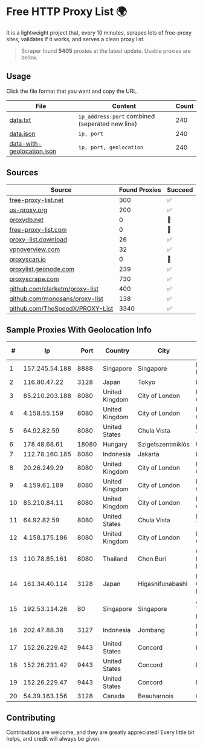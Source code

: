 
# Free HTTP Proxy List 🌍

It is a lightweight project that, every 10 minutes, scrapes lots of free-proxy sites, validates if it works, and serves a clean proxy list.


> Scraper found **5405** proxies at the latest update. Usable proxies are below.

## Usage

Click the file format that you want and copy the URL.


|File|Content|Count|
|----|-------|-----|
|[data.txt](https://raw.githubusercontent.com/themiralay/Proxy-List-World/master/data.txt)|`ip_address:port` combined (seperated new line)|240|
|[data.json](https://raw.githubusercontent.com/themiralay/Proxy-List-World/master/data.json)|`ip, port`|240|
|[data-with-geolocation.json](https://raw.githubusercontent.com/themiralay/Proxy-List-World/master/data-with-geolocation.json)|`ip, port, geolocation`|240|

## Sources

|Source|Found Proxies|Succeed|
|------|-------------|-------|
|[free-proxy-list.net](https://free-proxy-list.net)|300|✅|
|[us-proxy.org](https://www.us-proxy.org)|200|✅|
|[proxydb.net](http://proxydb.net)|0|🚫|
|[free-proxy-list.com](https://free-proxy-list.com/?page=&port=&type%5B%5D=http&type%5B%5D=https&up_time=0&search=Search)|0|🚫|
|[proxy-list.download](https://www.proxy-list.download/HTTP)|26|✅|
|[vpnoverview.com](https://vpnoverview.com/privacy/anonymous-browsing/free-proxy-servers)|32|✅|
|[proxyscan.io](https://www.proxyscan.io)|0|🚫|
|[proxylist.geonode.com](https://proxylist.geonode.com/api/proxy-list?limit=300&page=1&sort_by=lastChecked&sort_type=desc&protocols=http,https)|239|✅|
|[proxyscrape.com](https://api.proxyscrape.com/v2/?request=displayproxies&protocol=http&timeout=10000&country=all&ssl=all&anonymity=all)|730|✅|
|[github.com/clarketm/proxy-list](https://raw.githubusercontent.com/clarketm/proxy-list/master/proxy-list-raw.txt)|400|✅|
|[github.com/monosans/proxy-list](https://raw.githubusercontent.com/monosans/proxy-list/main/proxies/http.txt)|138|✅|
|[github.com/TheSpeedX/PROXY-List](https://raw.githubusercontent.com/TheSpeedX/PROXY-List/master/http.txt)|3340|✅|


## Sample Proxies With Geolocation Info

|#|Ip|Port|Country|City|Internet Service Provider|
|-|--|----|-------|----|-------------------------|
|1|157.245.54.188|8888|Singapore|Singapore|DigitalOcean, LLC|
|2|116.80.47.22|3128|Japan|Tokyo|InfoSphere|
|3|85.210.203.188|8080|United Kingdom|City of London|Microsoft Corporation|
|4|4.158.55.159|8080|United Kingdom|City of London|Microsoft Corporation|
|5|64.92.82.59|8080|United States|Chula Vista|Momentum Telecom, Inc.|
|6|178.48.68.61|18080|Hungary|Szigetszentmiklós|UPC|
|7|112.78.160.185|8080|Indonesia|Jakarta|Biznet Networks|
|8|20.26.249.29|8080|United Kingdom|City of London|Microsoft Corporation|
|9|4.159.61.189|8080|United Kingdom|City of London|Microsoft Corporation|
|10|85.210.84.11|8080|United Kingdom|City of London|Microsoft Corporation|
|11|64.92.82.59|8080|United States|Chula Vista|Momentum Telecom, Inc.|
|12|4.158.175.186|8080|United Kingdom|City of London|Microsoft Corporation|
|13|110.78.85.161|8080|Thailand|Chon Buri|CAT Telecom Public Company Limited|
|14|161.34.40.114|3128|Japan|Higashifunabashi|NTT PC Communications, Inc.|
|15|192.53.114.26|80|Singapore|Singapore|Akamai Technologies, Inc.|
|16|202.47.88.38|3127|Indonesia|Jombang|PT. Java Digital Nusantara|
|17|152.26.229.42|9443|United States|Concord|MCNC|
|18|152.26.231.42|9443|United States|Concord|MCNC|
|19|152.26.229.47|9443|United States|Concord|MCNC|
|20|54.39.163.156|3128|Canada|Beauharnois|OVH SAS|



## Contributing

Contributions are welcome, and they are greatly appreciated! Every
little bit helps, and credit will always be given.

